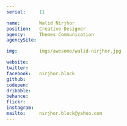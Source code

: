 ```yaml
---
serial:     11

name:       Walid Nirjhor
position:   Creative Designer
agency:     Themes Communication
agencySite:

img:        imgs/awesome/walid-nirjhor.jpg

website:    
twitter:    
facebook:   nirjhor.black
github:     
codepen:    
dribbble:   
behance:    
flickr:     
instagram:  
mailto:     nirjhor.black@yahoo.com
---
```


